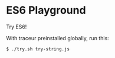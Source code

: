 ES6 Playground
=======================

Try ES6!

With traceur preinstalled globally, run this:

```
$ ./try.sh try-string.js
```

